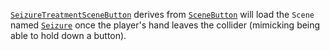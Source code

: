 [```SeizureTreatmentSceneButton```](https://github.com/CMotley8/First-Aid-Training/blob/d1d3a9e8d2c5cebfae482eee766b5b282edbddc4/Assets/Scripts/Menu%20Button%20Scripts/SeizureTreatmentSceneButton.cs) derives from [```SceneButton```](Scene-Button) will load the ```Scene``` named [```Seizure```](https://github.com/CMotley8/First-Aid-Training/blob/d1d3a9e8d2c5cebfae482eee766b5b282edbddc4/Assets/Scenes/Seizure.unity) once the player's hand leaves the collider (mimicking being able to hold down a button).